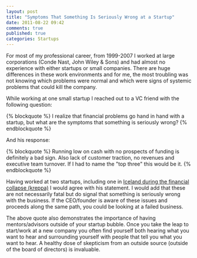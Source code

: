 ```yaml
---
layout: post
title: "Symptoms That Something Is Seriously Wrong at a Startup"
date: 2011-08-22 09:42
comments: true
published: true
categories: Startups
---
```


For most of my professional career, from 1999-2007 I worked at large corporations (Conde Nast, John Wiley & Sons) and had
almost no experience with either startups or small companies. There are huge differences in these work environments and
for me, the most troubling was not knowing which problems were normal and which were signs of systemic problems that could
kill the company.

<!-- more -->

While working at one small startup I reached out to a VC friend with the following question:

{% blockquote %}
I realize that financial problems go hand in hand with a startup, but what are the symptoms that something is seriously wrong?
{% endblockquote %}

And his response:

{% blockquote %}
Running low on cash with no prospects of funding is definitely a bad sign.  Also lack of customer traction, no revenues and executive team turnover.  If I had to name the "top three" this would be it.
{% endblockquote %}

Having worked at two startups, including one in <a href="http://en.wikipedia.org/wiki/2008%E2%80%932011_Icelandic_financial_crisis">Iceland during the financial collapse (kreppa)</a>
I would agree with his statement. I would add that these are not necessarily fatal but do signal that something is seriously wrong with the business.
If the CEO/founder is aware of these issues and proceeds along the same path, you could be looking at a failed business.

The above quote also demonstrates the importance of having mentors/advisors outside of your startup bubble. Once you take the leap to
start/work at a  new company you often find yourself both hearing what you want to hear and surrounding yourself with people that tell you what you want to hear.
A healthy dose of skepticism from an outside source (outside of the board of directors) is invaluable.
